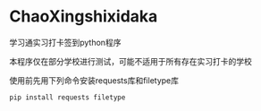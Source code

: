 # ChaoXingshixidaka
学习通实习打卡签到python程序

本程序仅在部分学校进行测试，可能不适用于所有存在实习打卡的学校

使用前先用下列命令安装requests库和filetype库
```
pip install requests filetype
```
